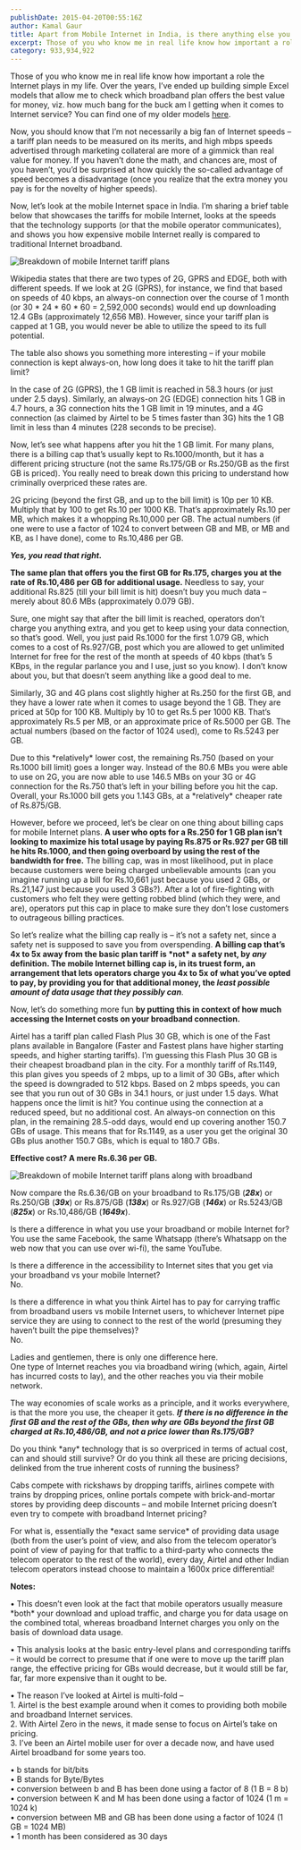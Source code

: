 ```yaml
---
publishDate: 2015-04-20T00:55:16Z
author: Kamal Gaur
title: Apart from Mobile Internet in India, is there anything else you pay a 1600x price differential for? 
excerpt: Those of you who know me in real life know how important a role the Internet plays in my life. Over the years, I’ve ended… 
category: 933,934,922
---
```


Those of you who know me in real life know how important a role the Internet plays in my life. Over the years, I’ve ended up building simple Excel models that allow me to check which broadband plan offers the best value for money, viz. how much bang for the buck am I getting when it comes to Internet service? You can find one of my older models [here](https://docs.google.com/spreadsheets/d/1J2OmcYVK9MGN6REVgjiJlxhQw59ghh46xSrvvMw6aqE/edit?usp=sharing "Broadband comparison table").

Now, you should know that I’m not necessarily a big fan of Internet speeds – a tariff plan needs to be measured on its merits, and high mbps speeds advertised through marketing collateral are more of a gimmick than real value for money. If you haven’t done the math, and chances are, most of you haven’t, you’d be surprised at how quickly the so-called advantage of speed becomes a disadvantage (once you realize that the extra money you pay is for the novelty of higher speeds).

Now, let’s look at the mobile Internet space in India. I’m sharing a brief table below that showcases the tariffs for mobile Internet, looks at the speeds that the technology supports (or that the mobile operator communicates), and shows you how expensive mobile Internet really is compared to traditional Internet broadband.

![Breakdown of mobile Internet tariff plans](http://kamalgaur.com/wp-content/uploads/2015/04/Internet_Speeds_0890x0750.png)

Wikipedia states that there are two types of 2G, GPRS and EDGE, both with different speeds. If we look at 2G (GPRS), for instance, we find that based on speeds of 40 kbps, an always-on connection over the course of 1 month (or 30 \* 24 \* 60 \* 60 = 2,592,000 seconds) would end up downloading 12.4 GBs (approximately 12,656 MB). However, since your tariff plan is capped at 1 GB, you would never be able to utilize the speed to its full potential.

The table also shows you something more interesting – if your mobile connection is kept always-on, how long does it take to hit the tariff plan limit?

In the case of 2G (GPRS), the 1 GB limit is reached in 58.3 hours (or just under 2.5 days). Similarly, an always-on 2G (EDGE) connection hits 1 GB in 4.7 hours, a 3G connection hits the 1 GB limit in 19 minutes, and a 4G connection (as claimed by Airtel to be 5 times faster than 3G) hits the 1 GB limit in less than 4 minutes (228 seconds to be precise).

Now, let’s see what happens after you hit the 1 GB limit. For many plans, there is a billing cap that’s usually kept to Rs.1000/month, but it has a different pricing structure (not the same Rs.175/GB or Rs.250/GB as the first GB is priced). You really need to break down this pricing to understand how criminally overpriced these rates are.

2G pricing (beyond the first GB, and up to the bill limit) is 10p per 10 KB. Multiply that by 100 to get Rs.10 per 1000 KB. That’s approximately Rs.10 per MB, which makes it a whopping Rs.10,000 per GB. The actual numbers (if one were to use a factor of 1024 to convert between GB and MB, or MB and KB, as I have done), come to Rs.10,486 per GB.

**_Yes, you read that right._** 

**The same plan that offers you the first GB for Rs.175, charges you at the rate of Rs.10,486 per GB for additional usage.** Needless to say, your additional Rs.825 (till your bill limit is hit) doesn’t buy you much data – merely about 80.6 MBs (approximately 0.079 GB).

Sure, one might say that after the bill limit is reached, operators don’t charge you anything extra, and you get to keep using your data connection, so that’s good. Well, you just paid Rs.1000 for the first 1.079 GB, which comes to a cost of Rs.927/GB, post which you are allowed to get unlimited Internet for free for the rest of the month at speeds of 40 kbps (that’s 5 KBps, in the regular parlance you and I use, just so you know). I don’t know about you, but that doesn’t seem anything like a good deal to me.

Similarly, 3G and 4G plans cost slightly higher at Rs.250 for the first GB, and they have a lower rate when it comes to usage beyond the 1 GB. They are priced at 50p for 100 KB. Multiply by 10 to get Rs.5 per 1000 KB. That’s approximately Rs.5 per MB, or an approximate price of Rs.5000 per GB. The actual numbers (based on the factor of 1024 used), come to Rs.5243 per GB.

Due to this \*relatively\* lower cost, the remaining Rs.750 (based on your Rs.1000 bill limit) goes a longer way. Instead of the 80.6 MBs you were able to use on 2G, you are now able to use 146.5 MBs on your 3G or 4G connection for the Rs.750 that’s left in your billing before you hit the cap. Overall, your Rs.1000 bill gets you 1.143 GBs, at a \*relatively\* cheaper rate of Rs.875/GB.

However, before we proceed, let’s be clear on one thing about billing caps for mobile Internet plans. **A user who opts for a Rs.250 for 1 GB plan isn’t looking to maximize his total usage by paying Rs.875 or Rs.927 per GB till he hits Rs.1000, and then going overboard by using the rest of the bandwidth for free.** The billing cap, was in most likelihood, put in place because customers were being charged unbelievable amounts (can you imagine running up a bill for Rs.10,661 just because you used 2 GBs, or Rs.21,147 just because you used 3 GBs?). After a lot of fire-fighting with customers who felt they were getting robbed blind (which they were, and are), operators put this cap in place to make sure they don’t lose customers to outrageous billing practices.

So let’s realize what the billing cap really is – it’s not a safety net, since a safety net is supposed to save you from overspending. **A billing cap that’s 4x to 5x away from the basic plan tariff is \*not\* a safety net, by _any_ definition. The mobile Internet billing cap is, in its truest form, an arrangement that lets operators charge you 4x to 5x of what you’ve opted to pay, by providing you for that additional money, the _least possible amount of data usage that they possibly can_**.

Now, let’s do something more fun **by putting this in context of how much accessing the Internet costs on your broadband connection.** 

Airtel has a tariff plan called Flash Plus 30 GB, which is one of the Fast plans available in Bangalore (Faster and Fastest plans have higher starting speeds, and higher starting tariffs). I’m guessing this Flash Plus 30 GB is their cheapest broadband plan in the city. For a monthly tariff of Rs.1149, this plan gives you speeds of 2 mbps, up to a limit of 30 GBs, after which the speed is downgraded to 512 kbps. Based on 2 mbps speeds, you can see that you run out of 30 GBs in 34.1 hours, or just under 1.5 days. What happens once the limit is hit? You continue using the connection at a reduced speed, but no additional cost. An always-on connection on this plan, in the remaining 28.5-odd days, would end up covering another 150.7 GBs of usage. This means that for Rs.1149, as a user you get the original 30 GBs plus another 150.7 GBs, which is equal to 180.7 GBs.

**Effective cost? A mere Rs.6.36 per GB.** 

![Breakdown of mobile Internet tariff plans along with broadband](http://kamalgaur.com/wp-content/uploads/2015/04/Internet_Speeds_1000x0750.png) 

Now compare the Rs.6.36/GB on your broadband to Rs.175/GB (**_28x_**) or Rs.250/GB (**_39x_**) or Rs.875/GB (**_138x_**) or Rs.927/GB (**_146x_**) or Rs.5243/GB (**_825x_**) or Rs.10,486/GB (**_1649x_**).

Is there a difference in what you use your broadband or mobile Internet for?  
You use the same Facebook, the same Whatsapp (there’s Whatsapp on the web now that you can use over wi-fi), the same YouTube. 

Is there a difference in the accessibility to Internet sites that you get via your broadband vs your mobile Internet?  
No.

Is there a difference in what you think Airtel has to pay for carrying traffic from broadband users vs mobile Internet users, to whichever Internet pipe service they are using to connect to the rest of the world (presuming they haven’t built the pipe themselves)?  
No.

Ladies and gentlemen, there is only one difference here.  
One type of Internet reaches you via broadband wiring (which, again, Airtel has incurred costs to lay), and the other reaches you via their mobile network.

The way economies of scale works as a principle, and it works everywhere, is that the more you use, the cheaper it gets. **_If there is no difference in the first GB and the rest of the GBs, then why are GBs beyond the first GB charged at Rs.10,486/GB, and not a price lower than Rs.175/GB?_** 

Do you think \*any\* technology that is so overpriced in terms of actual cost, can and should still survive? Or do you think all these are pricing decisions, delinked from the true inherent costs of running the business?

Cabs compete with rickshaws by dropping tariffs, airlines compete with trains by dropping prices, online portals compete with brick-and-mortar stores by providing deep discounts – and mobile Internet pricing doesn’t even try to compete with broadband Internet pricing?

For what is, essentially the \*exact same service\* of providing data usage (both from the user’s point of view, and also from the telecom operator’s point of view of paying for that traffic to a third-party who connects the telecom operator to the rest of the world), every day, Airtel and other Indian telecom operators instead choose to maintain a 1600x price differential!

**Notes:** 

• This doesn’t even look at the fact that mobile operators usually measure \*both\* your download and upload traffic, and charge you for data usage on the combined total, whereas broadband Internet charges you only on the basis of download data usage.

• This analysis looks at the basic entry-level plans and corresponding tariffs – it would be correct to presume that if one were to move up the tariff plan range, the effective pricing for GBs would decrease, but it would still be far, far, far more expensive than it ought to be.

• The reason I’ve looked at Airtel is multi-fold –  
1\. Airtel is the best example around when it comes to providing both mobile and broadband Internet services.  
2\. With Airtel Zero in the news, it made sense to focus on Airtel’s take on pricing.  
3\. I’ve been an Airtel mobile user for over a decade now, and have used Airtel broadband for some years too.

• b stands for bit/bits  
• B stands for Byte/Bytes  
• conversion between b and B has been done using a factor of 8 (1 B = 8 b)  
• conversion between K and M has been done using a factor of 1024 (1 m = 1024 k)  
• conversion between MB and GB has been done using a factor of 1024 (1 GB = 1024 MB)  
• 1 month has been considered as 30 days